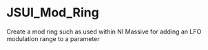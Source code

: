 # JSUI_Mod_Ring
Create a mod ring such as used within NI Massive for adding an LFO modulation range to a parameter

